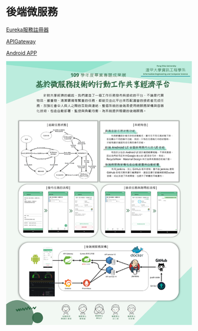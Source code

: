 # 後端微服務

[Eureka服務註冊器](https://github.com/FCU-FPms/ms-eureka-65)

[APIGateway](https://github.com/FCU-FPms/ms-APIGateway-65)

[Android APP](https://github.com/franky3020/FP_HalloWoldApp)

![](https://github.com/franky3020/FP_HalloWoldApp/blob/master/readme_img/FPV1.png)
